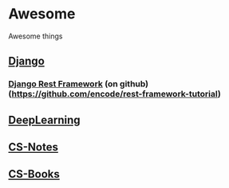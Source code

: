 # Awesome
Awesome things

## [Django](https://www.djangoproject.com/)
### [Django Rest Framework](https://www.django-rest-framework.org/) (on github)(https://github.com/encode/rest-framework-tutorial)

## [DeepLearning](https://github.com/Mikoto10032/DeepLearning)

## [CS-Notes](https://github.com/CyC2018/CS-Notes)

## [CS-Books](https://github.com/it-ebooks/CS-Books)

